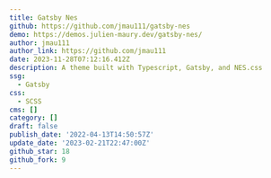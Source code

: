 ```yaml
---
title: Gatsby Nes
github: https://github.com/jmau111/gatsby-nes
demo: https://demos.julien-maury.dev/gatsby-nes/
author: jmau111
author_link: https://github.com/jmau111
date: 2023-11-28T07:12:16.412Z
description: A theme built with Typescript, Gatsby, and NES.css
ssg:
  - Gatsby
css:
  - SCSS
cms: []
category: []
draft: false
publish_date: '2022-04-13T14:50:57Z'
update_date: '2023-02-21T22:47:00Z'
github_star: 18
github_fork: 9
---
```

